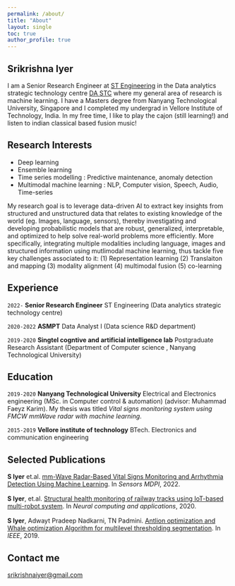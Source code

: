 ```yaml
---
permalink: /about/
title: "About"
layout: single
toc: true
author_profile: true
---
```


## Srikrishna Iyer

I am a Senior Research Engineer at [ST Engineering](https://www.stengg.com/) in the Data analytics strategic technology centre [DA STC](https://www.stengg.com/en/innovation/solving-the-world-s-problems-with-data-science/) where my general area of research is machine learning. I have a Masters degree from Nanyang Technological University, Singapore and I completed my undergrad in Vellore Institute of Technology, India. 
In my free time, I like to play the cajon (still learning!) and listen to indian classical based fusion music!

## Research Interests

* Deep learning
* Ensemble learning
* Time series modelling : Predictive maintenance, anomaly detection
* Multimodal machine learning : NLP, Computer vision, Speech, Audio, Time-series

My research goal is to leverage data-driven AI to extract key insights from structured and unstructured data that relates to existing knowledge of the world (eg. Images, language, sensors), thereby investigating and developing probabilistic models that are robust, generalized, interpretable, and optimized to help solve real-world problems more efficiently. More specifically, integrating multiple modalities including language, images and structured information using mutlimodal machine learning, thus tackle five key challenges associated to it:
(1) Representation learning 
(2) Translaiton and mapping 
(3) modality alignment 
(4) multimodal fusion 
(5) co-learning 

## Experience

`2022-` 
__Senior Research Engineer__ ST Engineering (Data analytics strategic technology centre)

`2020-2022` 
__ASMPT__ Data Analyst I (Data science R&D department)

`2019-2020` 
__Singtel cogntive and artificial intelligence lab__ Postgraduate Research Assistant (Department of Computer science , Nanyang Technological University)

## Education

`2019-2020`
__Nanyang Technological University__ Electrical and Electronics engineering (MSc. in Computer control & automation) (advisor: Muhammad Faeyz Karim). My thesis was titled _Vital signs monitoring system using FMCW mmWave radar with machine learning_.

`2015-2019`
__Vellore institute of technology__ BTech. Electronics and communication engineering


## Selected Publications   
<div class="pub-list-item" style="margin-bottom: 1rem">
<span itemprop="author">
<strong>S Iyer</strong> et.al</span>.
  <a href="https://www.mdpi.com/1424-8220/22/9/3106" itemprop="name" target="_blank">
    mm-Wave Radar-Based Vital Signs Monitoring and Arrhythmia Detection Using Machine Learning</a>.
  In <em>Sensors MDPI</em>,  2022.
</div>

<div class="pub-list-item" style="margin-bottom: 1rem">
<span itemprop="author">
<strong>S Iyer</strong>, et.al</span>.
  <a href="https://link.springer.com/article/10.1007/s00521-020-05366-9" itemprop="name" target="_blank">
    Structural health monitoring of railway tracks using IoT-based multi-robot system</a>.
  In <em>Neural computing and applications</em>,  2020.
</div>

<div class="pub-list-item" style="margin-bottom: 1rem">
<span itemprop="author">
<strong>S Iyer</strong>, Adwayt Pradeep Nadkarni, TN Padmini</span>.
  <a href="https://ieeexplore.ieee.org/abstract/document/8960178/" itemprop="name" target="_blank">
    Antlion optimization and Whale optimization Algorithm for multilevel thresholding segmentation</a>.
  In <em>IEEE</em>,  2019.
</div>

## Contact me

[srikrishnaiyer@gmail.com](mailto:srikrishnaiyer@gmail.com)



